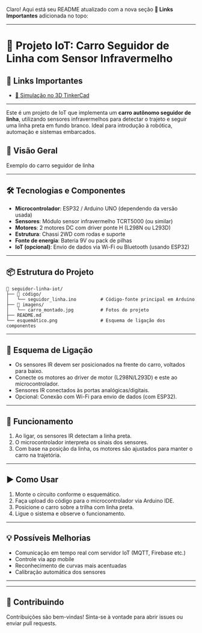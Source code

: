 Claro! Aqui está seu README atualizado com a nova seção **🔗 Links Importantes** adicionada no topo:

---

# 🚗 Projeto IoT: Carro Seguidor de Linha com Sensor Infravermelho

## 🔗 Links Importantes

* [🔧 Simulação no 3D TinkerCad](https://www.tinkercad.com/things/fIo4fI4Vcfz-copy-of-speed-line-follower-robot-v4?sharecode=nArqtL2eGQSuooyKRuTVUidTz7WWIeUg9Up54wJF2s8)

---

Este é um projeto de IoT que implementa um **carro autônomo seguidor de linha**, utilizando sensores infravermelhos para detectar o trajeto e seguir uma linha preta em fundo branco. Ideal para introdução à robótica, automação e sistemas embarcados.

## 📸 Visão Geral

Exemplo do carro seguidor de linha<!-- substitua por uma imagem real do projeto -->

---

## 🛠️ Tecnologias e Componentes

* **Microcontrolador**: ESP32 / Arduino UNO (dependendo da versão usada)
* **Sensores**: Módulo sensor infravermelho TCRT5000 (ou similar)
* **Motores**: 2 motores DC com driver ponte H (L298N ou L293D)
* **Estrutura**: Chassi 2WD com rodas e suporte
* **Fonte de energia**: Bateria 9V ou pack de pilhas
* **IoT (opcional)**: Envio de dados via Wi-Fi ou Bluetooth (usando ESP32)

---

## 📦 Estrutura do Projeto

```
📁 seguidor-linha-iot/
├── 📂 código/
│   └── seguidor_linha.ino         # Código-fonte principal em Arduino
├── 📂 imagens/
│   └── carro_montado.jpg          # Fotos do projeto
├── README.md
└── esquemático.png                # Esquema de ligação dos componentes
```

---

## 🔌 Esquema de Ligação

* Os sensores IR devem ser posicionados na frente do carro, voltados para baixo.
* Conecte os motores ao driver de motor (L298N/L293D) e este ao microcontrolador.
* Sensores IR conectados às portas analógicas/digitais.
* Opcional: Conexão com Wi-Fi para envio de dados (com ESP32).

---

## 🚦 Funcionamento

1. Ao ligar, os sensores IR detectam a linha preta.
2. O microcontrolador interpreta os sinais dos sensores.
3. Com base na posição da linha, os motores são ajustados para manter o carro na trajetória.

---

## ▶️ Como Usar

1. Monte o circuito conforme o esquemático.
2. Faça upload do código para o microcontrolador via Arduino IDE.
3. Posicione o carro sobre a trilha com linha preta.
4. Ligue o sistema e observe o funcionamento.

---

## 💡 Possíveis Melhorias

* Comunicação em tempo real com servidor IoT (MQTT, Firebase etc.)
* Controle via app mobile
* Reconhecimento de curvas mais acentuadas
* Calibração automática dos sensores

---

---

## 🤝 Contribuindo

Contribuições são bem-vindas! Sinta-se à vontade para abrir issues ou enviar pull requests.


